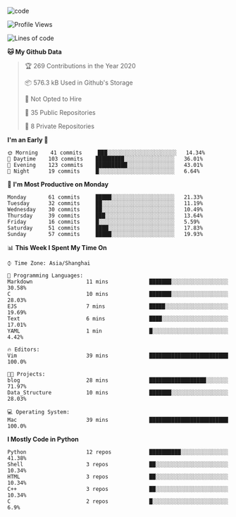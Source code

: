 
<!--
**liuyaanng/liuyaanng** is a ✨ _special_ ✨ repository because its `README.md` (this file) appears on your GitHub profile.

Here are some ideas to get you started:

- 🔭 I’m currently working on ...
- 🌱 I’m currently learning ...
- 👯 I’m looking to collaborate on ...
- 🤔 I’m looking for help with ...
- 💬 Ask me about ...
- 📫 How to reach me: ...
- 😄 Pronouns: ...
- ⚡ Fun fact: ...
-->


![code](https://cdn.jsdelivr.net/gh/liuyaanng/liuyaanng@1.0/code.gif) 

<!--START_SECTION:waka-->
![Profile Views](http://img.shields.io/badge/Profile%20Views-0-blue)

![Lines of code](https://img.shields.io/badge/From%20Hello%20World%20I%27ve%20Written-1.4%20million%20lines%20of%20code-blue)

**🐱 My Github Data** 

> 🏆 269 Contributions in the Year 2020
 > 
> 📦 576.3 kB Used in Github's Storage 
 > 
> 🚫 Not Opted to Hire
 > 
> 📜 35 Public Repositories 
 > 
> 🔑 8 Private Repositories  

**I'm an Early 🐤** 

```text
🌞 Morning    41 commits     ███░░░░░░░░░░░░░░░░░░░░░░   14.34% 
🌆 Daytime    103 commits    █████████░░░░░░░░░░░░░░░░   36.01% 
🌃 Evening    123 commits    ██████████░░░░░░░░░░░░░░░   43.01% 
🌙 Night      19 commits     █░░░░░░░░░░░░░░░░░░░░░░░░   6.64%

```
📅 **I'm Most Productive on Monday** 

```text
Monday       61 commits     █████░░░░░░░░░░░░░░░░░░░░   21.33% 
Tuesday      32 commits     ██░░░░░░░░░░░░░░░░░░░░░░░   11.19% 
Wednesday    30 commits     ██░░░░░░░░░░░░░░░░░░░░░░░   10.49% 
Thursday     39 commits     ███░░░░░░░░░░░░░░░░░░░░░░   13.64% 
Friday       16 commits     █░░░░░░░░░░░░░░░░░░░░░░░░   5.59% 
Saturday     51 commits     ████░░░░░░░░░░░░░░░░░░░░░   17.83% 
Sunday       57 commits     █████░░░░░░░░░░░░░░░░░░░░   19.93%

```


📊 **This Week I Spent My Time On** 

```text
⌚︎ Time Zone: Asia/Shanghai

💬 Programming Languages: 
Markdown                 11 mins             ███████░░░░░░░░░░░░░░░░░░   30.58% 
C                        10 mins             ███████░░░░░░░░░░░░░░░░░░   28.03% 
EJS                      7 mins              █████░░░░░░░░░░░░░░░░░░░░   19.69% 
Text                     6 mins              ████░░░░░░░░░░░░░░░░░░░░░   17.01% 
YAML                     1 min               █░░░░░░░░░░░░░░░░░░░░░░░░   4.42%

🔥 Editors: 
Vim                      39 mins             █████████████████████████   100.0%

🐱‍💻 Projects: 
blog                     28 mins             ██████████████████░░░░░░░   71.97% 
Data_Structure           10 mins             ███████░░░░░░░░░░░░░░░░░░   28.03%

💻 Operating System: 
Mac                      39 mins             █████████████████████████   100.0%

```

**I Mostly Code in Python** 

```text
Python                   12 repos            ██████████░░░░░░░░░░░░░░░   41.38% 
Shell                    3 repos             ██░░░░░░░░░░░░░░░░░░░░░░░   10.34% 
HTML                     3 repos             ██░░░░░░░░░░░░░░░░░░░░░░░   10.34% 
C++                      3 repos             ██░░░░░░░░░░░░░░░░░░░░░░░   10.34% 
C                        2 repos             █░░░░░░░░░░░░░░░░░░░░░░░░   6.9%

```



<!--END_SECTION:waka-->
